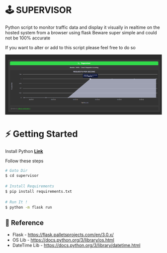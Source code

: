 # 🕹️ SUPERVISOR
 Python script to monitor traffic data and display it visually in realtime on the hosted system from a browser using flask
 Beware super simple and could not be 100% accurate

If you want to alter or add to this script please feel free to do so

![PICTURE](https://raw.githubusercontent.com/Quinny-J/Supervisor/main/snap.png)

# ⚡ Getting Started

Install Python **[Link](https://www.python.org/downloads/)**

Follow these steps

```bash
# Goto Dir
$ cd supervisor

# Install Requirements
$ pip install requirements.txt

# Run It !
$ python -m flask run

```

## 📕 Reference 
- Flask - https://flask.palletsprojects.com/en/3.0.x/
- OS Lib - https://docs.python.org/3/library/os.html
- DateTime Lib - https://docs.python.org/3/library/datetime.html
